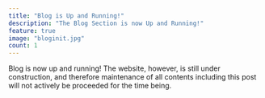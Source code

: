 ```yaml
---
title: "Blog is Up and Running!"
description: "The Blog Section is now Up and Running!"
feature: true
image: "bloginit.jpg"
count: 1
---
```


Blog is now up and running! The website, however, is still under construction,
and therefore maintenance of all contents including this post will not actively
be proceeded for the time being.
